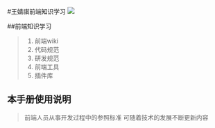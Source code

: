 #王婧祺前端知识学习 ![](http://m.tfedu.net/public/pub-img/zhl_logo_lg.png)

##前端知识学习

>1. 前端wiki
>2. 代码规范
>3. 研发规范
>4. 前端工具
>5. 插件库

## 本手册使用说明
> 前端人员从事开发过程中的参照标准
> 可随着技术的发展不断更新内容
